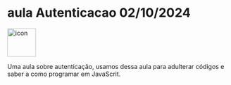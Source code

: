 # aula Autenticacao 02/10/2024

<div style="display: flex; align-items: flex-start;"><img src="https://techstack-generator.vercel.app/js-icon.svg" alt="icon" width="65" height="65" /></div>

Uma aula sobre autenticação, usamos dessa aula para adulterar códigos e saber a como programar em JavaScrit.
